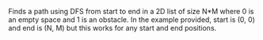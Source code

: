 Finds a path using DFS from start to end in a 2D list of size N*M where 0 is an empty space and 1 is an obstacle. In the example provided, start is (0, 0) and end is (N, M) but this works for any start and end positions.